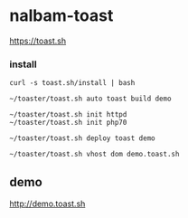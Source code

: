 # nalbam-toast

https://toast.sh

### install
```
curl -s toast.sh/install | bash

~/toaster/toast.sh auto toast build demo

~/toaster/toast.sh init httpd
~/toaster/toast.sh init php70

~/toaster/toast.sh deploy toast demo

~/toaster/toast.sh vhost dom demo.toast.sh
```

## demo
http://demo.toast.sh
